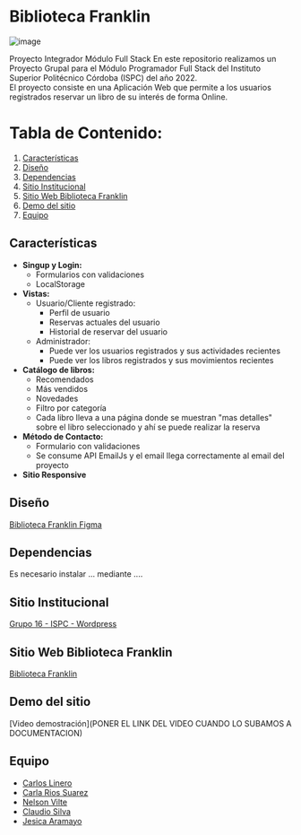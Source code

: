 # Biblioteca Franklin
![image](https://user-images.githubusercontent.com/69865928/201598285-7fa27cb1-1cb1-4403-aead-0800c1950825.png)

Proyecto Integrador Módulo Full Stack
En este repositorio realizamos un Proyecto Grupal para el Módulo Programador Full Stack del Instituto Superior Politécnico Córdoba (ISPC) del año 2022.  
El proyecto consiste en una Aplicación Web que permite a los usuarios registrados reservar un libro de su interés de forma Online.

# Tabla de Contenido:
1. [Características](#características)
2. [Diseño](#diseño)
3. [Dependencias](#dependencias)
4. [Sitio Institucional](#sitio-institucional)
5. [Sitio Web Biblioteca Franklin](#sitio-web-biblioteca-franklin)
6. [Demo del sitio](#demo-del-sitio)
7. [Equipo](#equipo)

## Características
- **Singup y Login:** 
    + Formularios con validaciones
    + LocalStorage
- **Vistas:**  
    + Usuario/Cliente registrado:
        * Perfil de usuario 
        * Reservas actuales del usuario
        * Historial de reservar del usuario
    + Administrador:
        * Puede ver los usuarios registrados y sus actividades recientes
        * Puede ver los libros registrados y sus movimientos recientes       
- **Catálogo de libros:**
    + Recomendados
    + Más vendidos
    + Novedades
    + Filtro por categoría
    + Cada libro lleva a una página donde se muestran "mas detalles" sobre el libro seleccionado y ahí se puede realizar la reserva
- **Método de Contacto:**
    + Formulario con validaciones
    + Se consume API EmailJs y el email llega correctamente al email del proyecto
- **Sitio Responsive**
 
## Diseño
[Biblioteca Franklin Figma](https://www.figma.com/file/AkOD1vuaVk4IBh6NEYdsod/Biblioteca?node-id=0%3A1)

## Dependencias
Es necesario instalar ... mediante ....  

## Sitio Institucional
[Grupo 16 - ISPC - Wordpress](http://grupo16.42web.io)

## Sitio Web Biblioteca Franklin
[Biblioteca Franklin](https://proyectos-tsdwad.github.io/integrador-modulo-fullstack/frontend/pages/index.html)

## Demo del sitio
[Video demostración](PONER EL LINK DEL VIDEO CUANDO LO SUBAMOS A DOCUMENTACION)

## Equipo
- [Carlos Linero](https://github.com/carlos-linero)
- [Carla Rios Suarez](https://github.com/carlariossuarez)
- [Nelson Vilte](https://github.com/nelsonvilte)
- [Claudio Silva](https://github.com/ClaudioFabianSilva)
- [Jesica Aramayo](https://github.com/Jesica-A)
